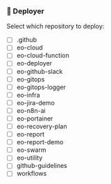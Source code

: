 ### 🦑 Deployer
Select which repository to deploy:
- [ ] .github
- [ ] eo-cloud
- [ ] eo-cloud-function
- [ ] eo-deployer
- [ ] eo-github-slack
- [ ] eo-gitops
- [ ] eo-gitops-logger
- [ ] eo-infra
- [ ] eo-jira-demo
- [ ] eo-n8n-ai
- [ ] eo-portainer
- [ ] eo-recovery-plan
- [ ] eo-report
- [ ] eo-report-demo
- [ ] eo-swarm
- [ ] eo-utility
- [ ] github-guidelines
- [ ] workflows
